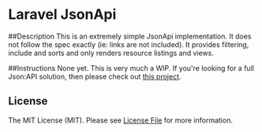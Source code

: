 # Laravel JsonApi

##Description
This is an extremely simple JsonApi implementation. It does not follow the spec exactly
(ie: links are not included). It provides filtering, include and sorts and only renders
resource listings and views. 

##Instructions
None yet. This is very much a WIP. If you're looking for a full Json:API solution, then please
check out [this project](https://laravel-json-api.readthedocs.io/en/latest/).


## License

The MIT License (MIT). Please see [License File](LICENSE.md) for more information.
